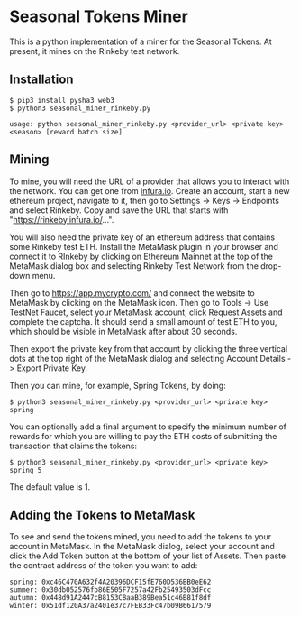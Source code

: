 # Seasonal Tokens Miner

This is a python implementation of a miner for the Seasonal Tokens. At present, it mines on the Rinkeby test network.

## Installation

    $ pip3 install pysha3 web3
    $ python3 seasonal_miner_rinkeby.py

    usage: python seasonal_miner_rinkeby.py <provider_url> <private key> <season> [reward batch size]

## Mining

To mine, you will need the URL of a provider that allows you to interact with the network. You can get one from [infura.io](https://infura.io). Create an account, start a new ethereum project, navigate to it, then go to Settings -> Keys -> Endpoints and select Rinkeby. Copy and save the URL that starts with "https://rinkeby.infura.io/...".

You will also need the private key of an ethereum address that contains some Rinkeby test ETH. Install the MetaMask plugin in your browser and connect it to RInkeby by clicking on Ethereum Mainnet at the top of the MetaMask dialog box and selecting Rinkeby Test Network from the drop-down menu.

Then go to https://app.mycrypto.com/ and connect the website to MetaMask by clicking on the MetaMask icon. Then go to Tools -> Use TestNet Faucet, select your MetaMask account, click Request Assets and complete the captcha. It should send a small amount of test ETH to you, which should be visible in MetaMask after about 30 seconds.

Then export the private key from that account by clicking the three vertical dots at the top right of the MetaMask dialog and selecting Account Details -> Export Private Key.

Then you can mine, for example, Spring Tokens, by doing:

    $ python3 seasonal_miner_rinkeby.py <provider_url> <private key> spring

You can optionally add a final argument to specify the minimum number of rewards for which you are willing to pay the ETH costs of submitting the transaction that claims the tokens:

    $ python3 seasonal_miner_rinkeby.py <provider_url> <private key> spring 5

The default value is 1.

## Adding the Tokens to MetaMask

To see and send the tokens mined, you need to add the tokens to your account in MetaMask. In the MetaMask dialog, select your account and click the Add Token button at the bottom of your list of Assets. Then paste the contract address of the token you want to add:

    spring: 0xc46C470A632f4A20396DCF15fE760D536BB0eE62
    summer: 0x30db052576fb86E505F7257a42Fb25493503dFcc
    autumn: 0x448d91A2447cB8153C8aaB389Bea51c46B81f8df
    winter: 0x51df120A37a2401e37c7FEB33Fc47b09B6617579


